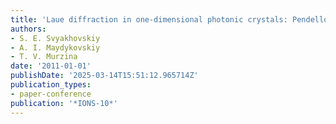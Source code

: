 ```yaml
---
title: 'Laue diffraction in one-dimensional photonic crystals: Pendellosung effect'
authors:
- S. E. Svyakhovskiy
- A. I. Maydykovskiy
- T. V. Murzina
date: '2011-01-01'
publishDate: '2025-03-14T15:51:12.965714Z'
publication_types:
- paper-conference
publication: '*IONS-10*'
---
```

